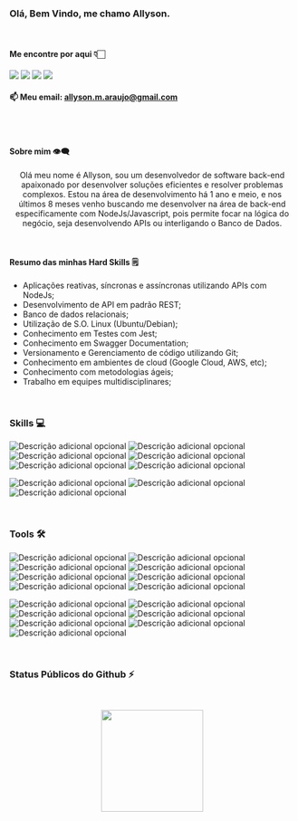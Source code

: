 ### Olá, Bem Vindo, me chamo Allyson.
<br>

#### Me encontre por aqui 👇🏻

[<img src="https://img.shields.io/badge/linkedin-%230077B5.svg?&style=for-the-badge&logo=linkedin&logoColor=white" />](https://www.linkedin.com/in/allysonmaraujo/)
[<img src = "https://img.shields.io/badge/instagram-%23E4405F.svg?&style=for-the-badge&logo=instagram&logoColor=white">](https://www.instagram.com/allyson.m.araujo/)
[<img src="https://img.shields.io/badge/gmail-D14836?&style=for-the-badge&logo=gmail&logoColor=white&link=mailto:allyson.m.araujo@gmail.com">](mailto:allyson.m.araujo@gmail.com)
<a href="https://discord.gg/allyson.m.araujo" target="_blank"><img src="https://img.shields.io/badge/Discord-7289DA?style=for-the-badge&logo=discord&logoColor=white" target="_blank"></a>
<br>
#### 📫 Meu email: **allyson.m.araujo@gmail.com**
<br>
<br>

#### Sobre mim 👁‍🗨
<p align="center">
Olá meu nome é Allyson, sou um desenvolvedor de software back-end apaixonado por desenvolver soluções eficientes e resolver problemas complexos.
Estou na área de desenvolvimento há 1 ano e meio, e nos últimos 8 meses venho buscando me desenvolver na área de back-end especificamente com NodeJs/Javascript, pois permite focar na lógica do negócio, seja desenvolvendo APIs ou interligando o Banco de Dados.

</p>

<br>

#### Resumo das minhas Hard Skills 🗒

- Aplicações reativas, síncronas e assíncronas utilizando APIs com NodeJs;<br>
- Desenvolvimento de API em padrão REST;<br>
- Banco de dados relacionais;<br>
- Utilização de S.O. Linux (Ubuntu/Debian);<br>
- Conhecimento em Testes com Jest;<br>
- Conhecimento em Swagger Documentation;<br>
- Versionamento e Gerenciamento de código utilizando Git;<br>
- Conhecimento em ambientes de cloud (Google Cloud, AWS, etc);<br>
- Conhecimento com metodologias ágeis;<br>
- Trabalho em equipes multidisciplinares;<br>

<br>

### Skills 💻

![Descrição adicional opcional](https://img.shields.io/badge/-JAVASCRIPT-F7DF1E?logo=javascript&logoColor=black&style=for-the-badge)
![Descrição adicional opcional](https://img.shields.io/badge/-NPM-CB3837?logo=npm&logoColor=black&style=for-the-badge)
![Descrição adicional opcional](https://img.shields.io/badge/-NODE.JS-339933?logo=nodedotjs&logoColor=black&style=for-the-badge)
![Descrição adicional opcional](https://img.shields.io/badge/-EXPRESS.JS-000000?logo=express&logoColor=white&style=for-the-badge)
![Descrição adicional opcional](https://img.shields.io/badge/-JEST-C21325?logo=jest&logoColor=black&style=for-the-badge)
![Descrição adicional opcional](https://img.shields.io/badge/-SWAGGER-85EA2D?logo=swagger&logoColor=black&style=for-the-badge)

![Descrição adicional opcional](https://img.shields.io/badge/-CSS3-1572B6?logo=css3&logoColor=black&style=for-the-badge)
![Descrição adicional opcional](https://img.shields.io/badge/-HTML5-E34F26?logo=html5&logoColor=black&style=for-the-badge)
![Descrição adicional opcional](https://img.shields.io/badge/-PYTHON-3776AB?logo=python&logoColor=black&style=for-the-badge)

<br>

### Tools 🛠

![Descrição adicional opcional](https://img.shields.io/badge/-AWS-232F3E?logo=amazonaws&logoColor=white&style=for-the-badge)
![Descrição adicional opcional](https://img.shields.io/badge/-AZURE-232F3E?logo=microsoftazure&logoColor=white&style=for-the-badge)
![Descrição adicional opcional](https://img.shields.io/badge/-GOOGLE_CLOUD-4285F4?logo=googlecloud&logoColor=white&style=for-the-badge)
![Descrição adicional opcional](https://img.shields.io/badge/-GITHUB-181717?logo=github&logoColor=white&style=for-the-badge)
![Descrição adicional opcional](https://img.shields.io/badge/-INSOMNIA-4000BF?logo=insomnia&logoColor=black&style=for-the-badge)
![Descrição adicional opcional](https://img.shields.io/badge/-UBUNTU-E95420?logo=ubuntu&logoColor=black&style=for-the-badge)
![Descrição adicional opcional](https://img.shields.io/badge/-VSCODE-007ACC?logo=visualstudiocode&logoColor=black&style=for-the-badge)
![Descrição adicional opcional](https://img.shields.io/badge/-INTELLIJ-000000?logo=intellijidea&logoColor=white&style=for-the-badge)

![Descrição adicional opcional](https://img.shields.io/badge/-TRELLO-0052CC?logo=trello&logoColor=black&style=for-the-badge)
![Descrição adicional opcional](https://img.shields.io/badge/-FIGMA-F24E1E?logo=figma&logoColor=black&style=for-the-badge)
![Descrição adicional opcional](https://img.shields.io/badge/-POSTMAN-FF6C37?logo=postman&logoColor=black&style=for-the-badge)
![Descrição adicional opcional](https://img.shields.io/badge/-POSTGRESQL-4169E1?logo=postgresql&logoColor=black&style=for-the-badge)
![Descrição adicional opcional](https://img.shields.io/badge/-MONGODB-47A248?logo=mongodb&logoColor=black&style=for-the-badge)
![Descrição adicional opcional](https://img.shields.io/badge/-MONGOOSE-880000?logo=mongoose&logoColor=black&style=for-the-badge)
![Descrição adicional opcional](https://img.shields.io/badge/-MARIADB-003545?logo=mariadb&logoColor=black&style=for-the-badge)

     
<br>

### Status Públicos do Github ⚡
<br>
<p align="center">
<img height="180em" src="https://github-readme-stats.vercel.app/api?username=allysonmaraujo&show_icons=true&theme=radical"/>
</p>
</details>
